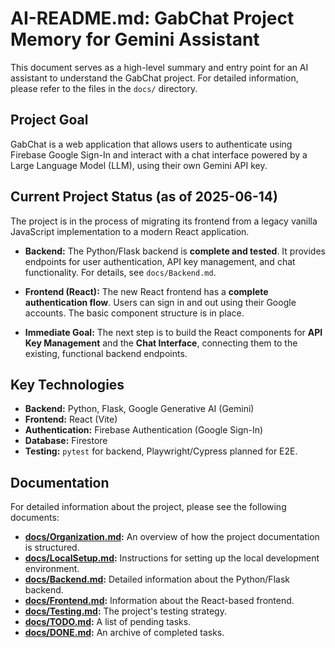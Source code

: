 # AI-README.md: GabChat Project Memory for Gemini Assistant

This document serves as a high-level summary and entry point for an AI assistant to understand the GabChat project. For detailed information, please refer to the files in the `docs/` directory.

## Project Goal

GabChat is a web application that allows users to authenticate using Firebase Google Sign-In and interact with a chat interface powered by a Large Language Model (LLM), using their own Gemini API key.

## Current Project Status (as of 2025-06-14)

The project is in the process of migrating its frontend from a legacy vanilla JavaScript implementation to a modern React application.

*   **Backend:** The Python/Flask backend is **complete and tested**. It provides endpoints for user authentication, API key management, and chat functionality. For details, see `docs/Backend.md`.

*   **Frontend (React):** The new React frontend has a **complete authentication flow**. Users can sign in and out using their Google accounts. The basic component structure is in place.

*   **Immediate Goal:** The next step is to build the React components for **API Key Management** and the **Chat Interface**, connecting them to the existing, functional backend endpoints.

## Key Technologies

*   **Backend:** Python, Flask, Google Generative AI (Gemini)
*   **Frontend:** React (Vite)
*   **Authentication:** Firebase Authentication (Google Sign-In)
*   **Database:** Firestore
*   **Testing:** `pytest` for backend, Playwright/Cypress planned for E2E.

## Documentation

For detailed information about the project, please see the following documents:

*   **[docs/Organization.md](docs/Organization.md):** An overview of how the project documentation is structured.
*   **[docs/LocalSetup.md](docs/LocalSetup.md):** Instructions for setting up the local development environment.
*   **[docs/Backend.md](docs/Backend.md):** Detailed information about the Python/Flask backend.
*   **[docs/Frontend.md](docs/Frontend.md):** Information about the React-based frontend.
*   **[docs/Testing.md](docs/Testing.md):** The project's testing strategy.
*   **[docs/TODO.md](docs/TODO.md):** A list of pending tasks.
*   **[docs/DONE.md](docs/DONE.md):** An archive of completed tasks.
